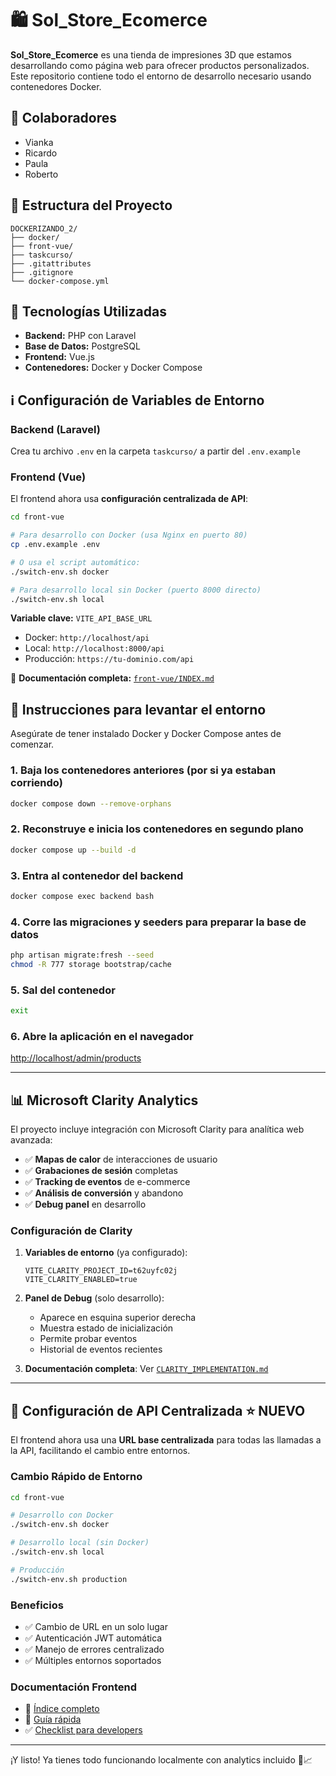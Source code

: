 # 🛍️ Sol_Store_Ecomerce

**Sol_Store_Ecomerce** es una tienda de impresiones 3D que estamos desarrollando como página web para ofrecer productos personalizados. Este repositorio contiene todo el entorno de desarrollo necesario usando contenedores Docker.

## 👥 Colaboradores

- Vianka  
- Ricardo  
- Paula  
- Roberto  

## 📁 Estructura del Proyecto

```
DOCKERIZANDO_2/
├── docker/
├── front-vue/
├── taskcurso/
├── .gitattributes
├── .gitignore
└── docker-compose.yml
```

## 🧰 Tecnologías Utilizadas

- **Backend:** PHP con Laravel  
- **Base de Datos:** PostgreSQL  
- **Frontend:** Vue.js  
- **Contenedores:** Docker y Docker Compose

## ℹ️ Configuración de Variables de Entorno

### Backend (Laravel)
Crea tu archivo `.env` en la carpeta `taskcurso/` a partir del `.env.example`

### Frontend (Vue)
El frontend ahora usa **configuración centralizada de API**:

```bash
cd front-vue

# Para desarrollo con Docker (usa Nginx en puerto 80)
cp .env.example .env

# O usa el script automático:
./switch-env.sh docker

# Para desarrollo local sin Docker (puerto 8000 directo)
./switch-env.sh local
```

**Variable clave:** `VITE_API_BASE_URL`
- Docker: `http://localhost/api`
- Local: `http://localhost:8000/api`
- Producción: `https://tu-dominio.com/api`

📖 **Documentación completa:** [`front-vue/INDEX.md`](front-vue/INDEX.md)


## 🚀 Instrucciones para levantar el entorno

Asegúrate de tener instalado Docker y Docker Compose antes de comenzar.

### 1. Baja los contenedores anteriores (por si ya estaban corriendo)

```bash
docker compose down --remove-orphans
```

### 2. Reconstruye e inicia los contenedores en segundo plano

```bash
docker compose up --build -d
```

### 3. Entra al contenedor del backend

```bash
docker compose exec backend bash
```

### 4. Corre las migraciones y seeders para preparar la base de datos

```bash
php artisan migrate:fresh --seed
chmod -R 777 storage bootstrap/cache
```

### 5. Sal del contenedor

```bash
exit
```

### 6. Abre la aplicación en el navegador

[http://localhost/admin/products](http://localhost/admin/products)

---

## 📊 **Microsoft Clarity Analytics**

El proyecto incluye integración con Microsoft Clarity para analítica web avanzada:

- ✅ **Mapas de calor** de interacciones de usuario
- ✅ **Grabaciones de sesión** completas  
- ✅ **Tracking de eventos** de e-commerce
- ✅ **Análisis de conversión** y abandono
- ✅ **Debug panel** en desarrollo

### Configuración de Clarity

1. **Variables de entorno** (ya configurado):
   ```env
   VITE_CLARITY_PROJECT_ID=t62uyfc02j
   VITE_CLARITY_ENABLED=true
   ```

2. **Panel de Debug** (solo desarrollo):
   - Aparece en esquina superior derecha
   - Muestra estado de inicialización
   - Permite probar eventos
   - Historial de eventos recientes

3. **Documentación completa**: Ver [`CLARITY_IMPLEMENTATION.md`](CLARITY_IMPLEMENTATION.md)

---

## 🔧 **Configuración de API Centralizada** ⭐ NUEVO

El frontend ahora usa una **URL base centralizada** para todas las llamadas a la API, facilitando el cambio entre entornos.

### Cambio Rápido de Entorno

```bash
cd front-vue

# Desarrollo con Docker
./switch-env.sh docker

# Desarrollo local (sin Docker)
./switch-env.sh local

# Producción
./switch-env.sh production
```

### Beneficios
- ✅ Cambio de URL en un solo lugar
- ✅ Autenticación JWT automática
- ✅ Manejo de errores centralizado
- ✅ Múltiples entornos soportados

### Documentación Frontend
- 📖 [Índice completo](front-vue/INDEX.md)
- 🚀 [Guía rápida](front-vue/QUICK_GUIDE.md)
- ✅ [Checklist para developers](front-vue/DEVELOPER_CHECKLIST.md)

---

¡Y listo! Ya tienes todo funcionando localmente con analytics incluido 🚀📈
